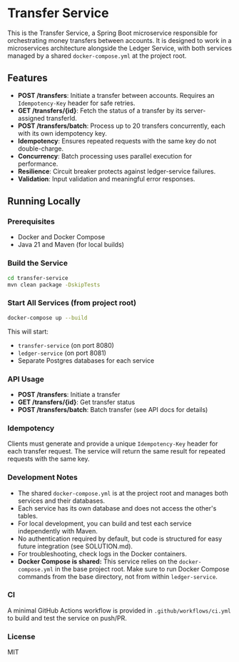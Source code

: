 # Transfer Service

This is the Transfer Service, a Spring Boot microservice responsible for orchestrating money transfers between accounts. It is designed to work in a microservices architecture alongside the Ledger Service, with both services managed by a shared `docker-compose.yml` at the project root.

## Features
- **POST /transfers**: Initiate a transfer between accounts. Requires an `Idempotency-Key` header for safe retries.
- **GET /transfers/{id}**: Fetch the status of a transfer by its server-assigned transferId.
- **POST /transfers/batch**: Process up to 20 transfers concurrently, each with its own idempotency key.
- **Idempotency**: Ensures repeated requests with the same key do not double-charge.
- **Concurrency**: Batch processing uses parallel execution for performance.
- **Resilience**: Circuit breaker protects against ledger-service failures.
- **Validation**: Input validation and meaningful error responses.

## Running Locally

### Prerequisites
- Docker and Docker Compose
- Java 21 and Maven (for local builds)

### Build the Service
```sh
cd transfer-service
mvn clean package -DskipTests
```

### Start All Services (from project root)
```sh
docker-compose up --build
```
This will start:
- `transfer-service` (on port 8080)
- `ledger-service` (on port 8081)
- Separate Postgres databases for each service

### API Usage
- **POST /transfers**: Initiate a transfer
- **GET /transfers/{id}**: Get transfer status
- **POST /transfers/batch**: Batch transfer (see API docs for details)

### Idempotency
Clients must generate and provide a unique `Idempotency-Key` header for each transfer request. The service will return the same result for repeated requests with the same key.


### Development Notes
- The shared `docker-compose.yml` is at the project root and manages both services and their databases.
- Each service has its own database and does not access the other's tables.
- For local development, you can build and test each service independently with Maven.
-  No authentication required by default, but code is structured for easy future integration (see SOLUTION.md).
- For troubleshooting, check logs in the Docker containers.
- **Docker Compose is shared:** This service relies on the `docker-compose.yml` in the base project root. Make sure to run Docker Compose commands from the base directory, not from within `ledger-service`.


### CI
A minimal GitHub Actions workflow is provided in `.github/workflows/ci.yml` to build and test the service on push/PR.

### License
MIT

